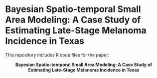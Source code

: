 # Bayesian Spatio-temporal Small Area Modeling: A Case Study of Estimating Late-Stage Melanoma Incidence in Texas

This repository includes R code files for the paper:

<div style="text-align: center; font-weight: bold;"> 
    Bayesian Spatio-temporal Small Area Modeling: A Case Study of Estimating Late-Stage Melanoma Incidence in Texas
</div>
